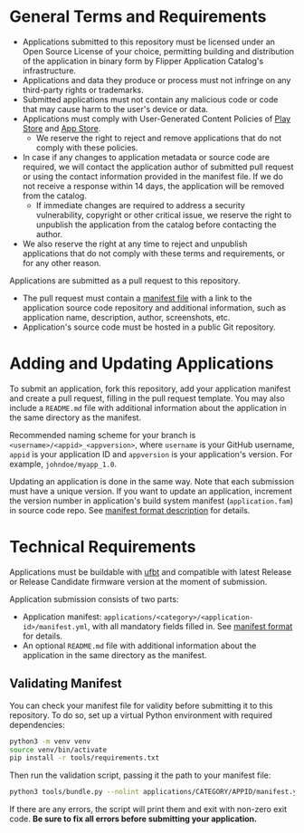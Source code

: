 # General Terms and Requirements

 * Applications submitted to this repository must be licensed under an Open Source License of your choice, permitting building and distribution of the application in binary form by Flipper Application Catalog's infrastructure.
 * Applications and data they produce or process must not infringe on any third-party rights or trademarks.
 * Submitted applications must not contain any malicious code or code that may cause harm to the user's device or data.
 * Applications must comply with User-Generated Content Policies of [Play Store](https://support.google.com/googleplay/android-developer/answer/9876937) and [App Store](https://developer.apple.com/app-store/review/guidelines/#user-generated-content).
    * We reserve the right to reject and remove applications that do not comply with these policies.
 * In case if any changes to application metadata or source code are required, we will contact the application author of submitted pull request or using the contact information provided in the manifest file. If we do not receive a response within 14 days, the application will be removed from the catalog.
    * If immediate changes are required to address a security vulnerability, copyright or other critical issue, we reserve the right to unpublish the application from the catalog before contacting the author.
 * We also reserve the right at any time to reject and unpublish applications that do not comply with these terms and requirements, or for any other reason.

Applications are submitted as a pull request to this repository.

 * The pull request must contain a [manifest file](./Manifest.md) with a link to the application source code repository and additional information, such as application name, description, author, screenshots, etc. 
 * Application's source code must be hosted in a public Git repository.


# Adding and Updating Applications

To submit an application, fork this repository, add your application manifest and create a pull request, filling in the pull request template. You may also include a `README.md` file with additional information about the application in the same directory as the manifest.

Recommended naming scheme for your branch is `<username>/<appid>_<appversion>`, where `username` is your GitHub username, `appid` is your application ID and `appversion` is your application's version. For example, `johndoe/myapp_1.0`.

Updating an application is done in the same way. Note that each submission must have a unique version. If you want to update an application, increment the version number in application's build system manifest (`application.fam`) in source code repo. See [manifest format description](./Manifest.md#application-version) for details.

# Technical Requirements

Applications must be buildable with [ufbt](https://pypi.org/project/ufbt/) and compatible with latest Release or Release Candidate firmware version at the moment of submission.

Application submission consists of two parts:
 - Application manifest: `applications/<category>/<application-id>/manifest.yml`, with all mandatory fields filled in. See [manifest format](./Manifest.md) for details.
 - An optional `README.md` file with additional information about the application in the same directory as the manifest.

## Validating Manifest

You can check your manifest file for validity before submitting it to this repository. To do so, set up a virtual Python environment with required dependencies:

```bash
python3 -m venv venv
source venv/bin/activate
pip install -r tools/requirements.txt
```

Then run the validation script, passing it the path to your manifest file:

```bash
python3 tools/bundle.py --nolint applications/CATEGORY/APPID/manifest.yml bundle.zip
```

If there are any errors, the script will print them and exit with non-zero exit code. **Be sure to fix all errors before submitting your application.**
